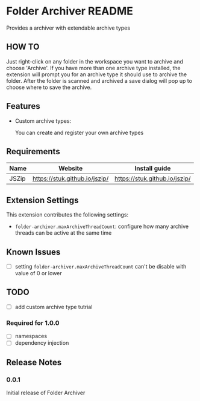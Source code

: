 # Folder Archiver README

Provides a archiver with extendable archive types

## HOW TO

Just right-click on any folder in the workspace you want to archive and choose 'Archive'.
If you have more than one archive type installed, the extension will prompt you for an archive type it should use to archive the folder.
After the folder is scanned and archived a save dialog will pop up to choose where to save the archive.

## Features

* Custom archive types:

   You can create and register your own archive types

## Requirements

  Name |            Website            |         Install guide         
 ----- | ----------------------------- | ----------------------------- 
 JSZip | https://stuk.github.io/jszip/ | https://stuk.github.io/jszip/ 

## Extension Settings

This extension contributes the following settings:

* `folder-archiver.maxArchiveThreadCount`: configure how many archive threads can be active at the same time

## Known Issues

 - [ ] setting `folder-archiver.maxArchiveThreadCount` can't be disable with value of 0 or lower

## TODO

 - [ ] add custom archive type tutrial

### Required for 1.0.0
 - [ ] namespaces
 - [ ] dependency injection

## Release Notes

### 0.0.1

Initial release of Folder Archiver